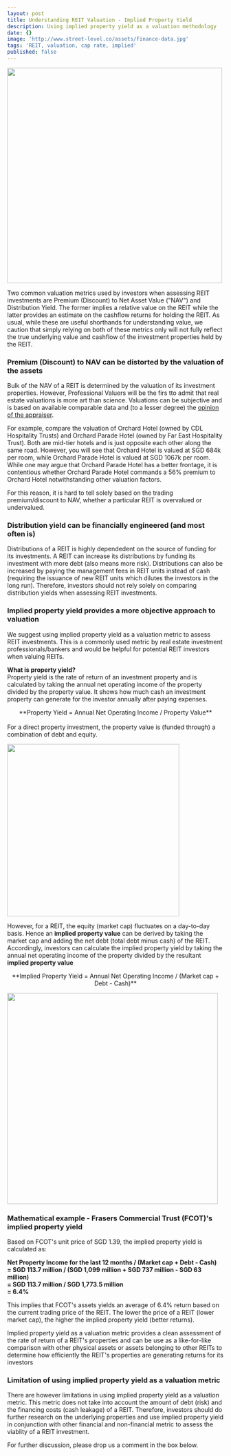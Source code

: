 ```yaml
---
layout: post
title: Understanding REIT Valuation - Implied Property Yield
description: Using implied property yield as a valuation methodology
date: {}
image: 'http://www.street-level.co/assets/Finance-data.jpg'
tags: 'REIT, valuation, cap rate, implied'
published: false
---
```


<img src="http://www.street-level.co/assets/Finance-data.jpg" width="500px"><br>

Two common valuation metrics used by investors when assessing REIT investments are Premium (Discount) to Net Asset Value ("NAV") and Distribution Yield. The former implies a relative value on the REIT while the latter provides an estimate on the cashflow returns for holding the REIT. As usual, while these are useful shorthands for understanding value, we caution that simply relying on both of these metrics only will not fully reflect the true underlying value and cashflow of the investment properties held by the REIT. <!--more-->

### Premium (Discount) to NAV can be distorted by the valuation of the assets
Bulk of the NAV of a REIT is determined by the valuation of its investment properties. However, Professional Valuers will be the firs tto admit that real estate valuations is more art than science. Valuations can be subjective and is based on available comparable data and (to a lesser degree) the [opinion of the appraiser](http://www.wongpartnership.com/index.php/files/download/2294).

For example, compare the valuation of Orchard Hotel (owned by CDL Hospitality Trusts) and Orchard Parade Hotel (owned by Far East Hospitality Trust). Both are mid-tier hotels and is just opposite each other along the same road. However, you will see that Orchard Hotel is valued at SGD 684k per room, while Orchard Parade Hotel is valued at SGD 1067k per room. While one may argue that Orchard Parade Hotel has a better frontage, it is contentious whether Orchard Parade Hotel commands a 56% premium to Orchard Hotel notwithstanding other valuation factors. 

For this reason, it is hard to tell solely based on the trading premium/discount to NAV, whether a particular REIT is overvalued or undervalued. 

### Distribution yield can be financially engineered (and most often is)
Distributions of a REIT is highly dependedent on the source of funding for its investments. A REIT can increase its distributions by funding its investment with more debt (also means more risk). Distributions can also be increased by paying the management fees in REIT units instead of cash (requiring the issuance of new REIT units which dilutes the investors in the long run). Therefore, investors should not rely solely on comparing distribution yields when assessing REIT investments. 

### Implied property yield provides a more objective approach to valuation
We suggest using implied property yield as a valuation metric to assess REIT investments. This is a commonly used metric by real estate investment professionals/bankers and would be helpful for potential REIT investors when valuing REITs.

**What is property yield?**<br>
Property yield is the rate of return of an investment property and is calculated by taking the annual net operating income of the property divided by the property value. It shows how much cash an investment property can generate for the investor annually after paying expenses.

<center>**Property Yield = Annual Net Operating Income / Property Value**<br><br></center>
For a direct property investment, the property value is (funded through) a combination of debt and equity.<br>

<img src="http://www.street-level.co/assets/Property-value.png" width="400px"><br>

However, for a REIT, the equity (market cap) fluctuates on a day-to-day basis. Hence an **implied property value** can be derived by taking the market cap and adding the net debt (total debt minus cash) of the REIT. Accordingly, investors can calculate the implied property yield by taking the annual net operating income of the property divided by the resultant **implied property value**<br>

<center>**Implied Property Yield = Annual Net Operating Income / (Market cap + Debt - Cash)**<br></center>

<img src="http://www.street-level.co/assets/Implied-property-value.png" width="490px"><br>

### Mathematical example - Frasers Commercial Trust (FCOT)'s implied property yield

Based on FCOT's unit price of SGD 1.39, the implied property yield is calculated as:<br>

**Net Property Income for the last 12 months / (Market cap + Debt - Cash)**<br>
**= SGD 113.7 million / (SGD 1,099 million + SGD 737 million - SGD 63 million)**<br>
**= SGD 113.7 million / SGD 1,773.5 million**<br>
**= 6.4%**<br>

This implies that FCOT's assets yields an average of 6.4% return based on the current trading price of the REIT. The lower the price of a REIT (lower market cap), the higher the implied property yield (better returns). 

Implied property yield as a valuation metric provides a clean assessment of the rate of return of a REIT's properties and can be use as a like-for-like comparison with other physical assets or assets belonging to other REITs to determine how efficiently the REIT's properties are generating returns for its investors

### Limitation of using implied property yield as a valuation metric
There are however limitations in using implied property yield as a valuation metric. This metric does not take into account the amount of debt (risk) and the financing costs (cash leakage) of a REIT. Therefore, investors should do further research on the underlying properties and use implied property yield in conjunction with other financial and non-financial metric to assess the viablity of a REIT investment. 

For further discussion, please drop us a comment in the box below.
